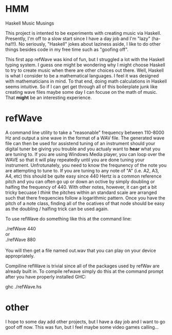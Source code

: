 # HMM
Haskell Music Musings

This project is intented to be experiments with creating music via Haskell.  Presently, I'm off to a slow start since I have a day job and I'm "lazy" (ha-ha!!!). No seriously, "Haskell" jokes about laziness aside, I like to do other things besides code in my free time such as "goofing off".

This first app refWave was kind of fun, but I struggled a lot with the Haskell typing system.  I guess one might be wondering why I might choose Haskell to try to create music when there are other choices out there.  Well, Haskell is what I consider to be a mathematical languages.  I feel it was designed with mathematicians in mind.  To that end, doing math calculations in Haskell seems intuitive.  So if I can get get through all of this boilerplate junk like creating wave files maybe some day I can focuse on the math of music.  That <b>might</b> be an interesting experience.

# refWave

A command line utility to take a "reasonable" frequency between 110-8000 Hz and output a sine wave in the format of a WAV file.  The generated wave file can then be used for assistend tuning of an instrument should your digital tuner be giving you trouble and you actualy want to <b>hear</b> what you are tuning to.  If you are using Windows Media player, you can loop over the WAVE so that it will play repeatedly until you are done tuning your instrument.  Unfrotunately, you need to know the frequnency of the note you are attempting to tune to.  If you are tuning to any note of "A" (i.e. A2, A3, A4, etc) this should be quite easy since 440 Hertz is a common reference pitch and you can often go up or down an octive by simply doubling or halfing the frequency of 440.  With other notes, however, it can get a bit tricky becuase I *think* the pitches within an standard scale are arranged such that there frequencies follow a logarithmic pattern.  Once you have the pitch of a note class, finding all of the ocatives of that node should be easy as the doubling / halfing trick can be used again.

To use refWave do something like this at the command line:

./refWave 440<br />
or<br />
./refWave 880<br />
<br />
You will then get a file named out.wav that you can play on your device appropriately.  

Compiline refWave is trivial since all of the packages used by refWav are already built in.  To compile refwave simply do this at the command prompt after you have properly installed GHC:

ghc ./refWave.hs



# other

I hope to some day add other projects, but I have a day job and I want to go goof off now.  This was fun, but I feel maybe some video games calling...
